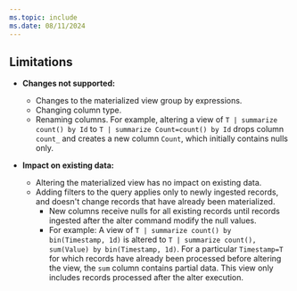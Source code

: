 ```yaml
---
ms.topic: include
ms.date: 08/11/2024
---
```


## Limitations

* **Changes not supported:**
  * Changes to the materialized view group by expressions.
  * Changing column type.
  * Renaming columns. For example, altering a view of `T | summarize count() by Id` to `T | summarize Count=count() by Id` drops column `count_` and creates a new column `Count`, which initially contains nulls only.

* **Impact on existing data:**
  * Altering the materialized view has no impact on existing data.
  * Adding filters to the query applies only to newly ingested records, and doesn't change records that have already been materialized. 
    * New columns receive nulls for all existing records until records ingested after the alter command modify the null values.
    * For example: A view of `T | summarize count() by bin(Timestamp, 1d)` is altered to `T | summarize count(), sum(Value) by bin(Timestamp, 1d)`. For a particular `Timestamp=T` for which records have already been processed before altering the view, the `sum` column contains partial data. This view only includes records processed after the alter execution.
